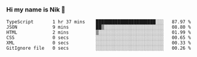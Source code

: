 ### Hi my name is Nik 👋

<!--
**NikDoe/NikDoe** is a ✨ _special_ ✨ repository because its `README.md` (this file) appears on your GitHub profile.

Here are some ideas to get you started:

- 🔭 I’m currently working on ...
- 🌱 I’m currently learning ...
- 👯 I’m looking to collaborate on ...
- 🤔 I’m looking for help with ...
- 💬 Ask me about ...
- 📫 How to reach me: ...
- 😄 Pronouns: ...
- ⚡ Fun fact: ...
-->

<!--START_SECTION:waka-->

```text
TypeScript       1 hr 37 mins    ██████████████████████░░░   87.97 %
JSON             9 mins          ██▒░░░░░░░░░░░░░░░░░░░░░░   08.80 %
HTML             2 mins          ▒░░░░░░░░░░░░░░░░░░░░░░░░   01.99 %
CSS              0 secs          ░░░░░░░░░░░░░░░░░░░░░░░░░   00.65 %
XML              0 secs          ░░░░░░░░░░░░░░░░░░░░░░░░░   00.33 %
GitIgnore file   0 secs          ░░░░░░░░░░░░░░░░░░░░░░░░░   00.26 %
```

<!--END_SECTION:waka-->
